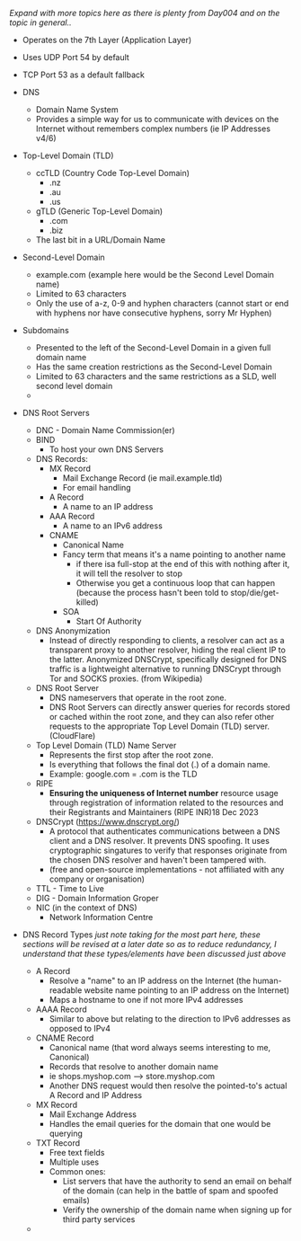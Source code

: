  *Expand with more topics here as there is plenty from Day004 and on the topic in general..*

- Operates on the 7th Layer (Application Layer)
- Uses UDP Port 54 by default
- TCP Port 53 as a default fallback
 
- DNS
	- Domain Name System
	- Provides a simple way for us to communicate with devices on the Internet without remembers complex numbers (ie IP Addresses v4/6)
- Top-Level Domain (TLD)
	- ccTLD (Country Code Top-Level Domain)
		- .nz
		- .au
		- .us
	- gTLD (Generic Top-Level Domain)
		- .com
		- .biz
	- The last bit in a URL/Domain Name
- Second-Level Domain
	- example.com (example here would be the Second Level Domain name) 
	- Limited to 63 characters
	- Only the use of a-z, 0-9 and hyphen characters (cannot start or end with hyphens nor have consecutive hyphens, sorry Mr Hyphen)
- Subdomains
	- Presented to the left of the Second-Level Domain in a given full domain name
	- Has the same creation restrictions as the Second-Level Domain
	- Limited to 63 characters and the same restrictions as a SLD, well second level domain
	- 
- DNS Root Servers
	- DNC - Domain Name Commission(er)
	- BIND
		- To host your own DNS Servers
	- DNS Records:
		- MX Record
			- Mail Exchange Record (ie mail.example.tld)
			- For email handling
		- A Record
			- A name to an IP address 
		- AAA Record
			- A name to an IPv6 address
		- CNAME
			- Canonical Name
			- Fancy term that means it's a name pointing to another name
				- if there isa full-stop at the end of this with nothing after it, it will tell the resolver to stop
				- Otherwise you get a continuous loop that can happen (because the process hasn't been told to stop/die/get-killed)
			- SOA
				- Start Of Authority
	- DNS Anonymization
		- Instead of directly responding to clients, a resolver can act as a transparent proxy to another resolver, hiding the real client IP to the latter. 
		  Anonymized DNSCrypt, specifically designed for DNS traffic is a lightweight alternative to running DNSCrypt through Tor and SOCKS proxies. (from Wikipedia)
	- DNS Root Server
		- DNS nameservers that operate in the root zone. 
		- DNS Root Servers can directly answer queries for records stored or cached within the root zone, and they can also refer other requests to the appropriate Top Level Domain (TLD) server. (CloudFlare)
	- Top Level Domain (TLD) Name Server
		- Represents the first stop after the root zone. 
		- Is everything that follows the final dot (.) of a domain name. 
		- Example: google.com = .com is the TLD
	- RIPE
		- **Ensuring the uniqueness of Internet number** resource usage through registration of information related to the resources and their Registrants and Maintainers (RIPE INR)18 Dec 2023
	- DNSCrypt (https://www.dnscrypt.org/)
		- A protocol that authenticates communications between a DNS client and a DNS resolver. It prevents DNS spoofing. It uses cryptographic singatures to verify that responses originate from the chosen DNS resolver and haven't been tampered with. 
		- (free and open-source implementations - not affiliated with any company or organisation)
	- TTL - Time to Live
	- DIG - Domain Information Groper
	- NIC (in the context of DNS)
		- Network Information Centre
- DNS Record Types 
  *just note taking for the most part here, these sections will be revised at a later date so as to reduce redundancy, I understand that these types/elements have been discussed just above*
	- A Record
		- Resolve a "name" to an IP address on the Internet (the human-readable website name pointing to an IP address on the Internet)
		- Maps a hostname to one if not more IPv4 addresses
	- AAAA Record
		- Similar to above but relating to the direction to IPv6 addresses as opposed to IPv4
	- CNAME Record
		- Canonical name (that word always seems interesting to me, Canonical)
		- Records that resolve to another domain name
		- ie shops.myshop.com --> store.myshop.com 
		- Another DNS request would then resolve the pointed-to's actual A Record and IP Address
	- MX Record
		- Mail Exchange Address
		- Handles the email queries for the domain that one would be querying
	- TXT Record
		- Free text fields
		- Multiple uses
		- Common ones:
			- List servers that have the authority to send an email on behalf of the domain (can help in the battle of spam and spoofed emails)
			- Verify the ownership of the domain name when signing up for third party services
	- 